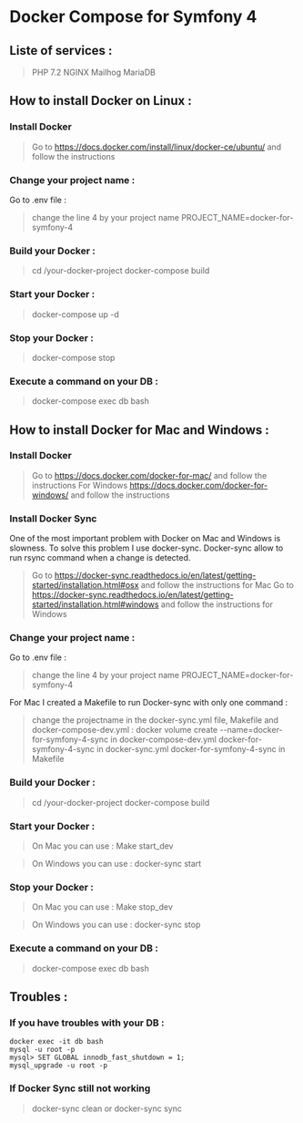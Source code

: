 # Docker Compose for Symfony 4 

## Liste of services : 

> PHP 7.2
> NGINX
> Mailhog
> MariaDB

## How to install Docker on Linux : 

### Install Docker

> Go to https://docs.docker.com/install/linux/docker-ce/ubuntu/ and follow the instructions

### Change your project name : 

Go to .env file : 

> change the line 4 by your project name 
> PROJECT_NAME=docker-for-symfony-4

### Build your Docker :  

> cd /your-docker-project
> docker-compose build 

### Start your Docker :

> docker-compose up -d 

### Stop your Docker :

> docker-compose stop 

### Execute a command on your DB : 

> docker-compose exec db bash

## How to install Docker for Mac and Windows : 

### Install Docker

> Go to https://docs.docker.com/docker-for-mac/ and follow the instructions
> For Windows https://docs.docker.com/docker-for-windows/ and follow the instructions

### Install Docker Sync 

One of the most important problem with Docker on Mac and Windows is slowness. To solve this problem I use docker-sync. 
Docker-sync allow to run rsync command when a change is detected. 

> Go to https://docker-sync.readthedocs.io/en/latest/getting-started/installation.html#osx and follow the instructions for Mac
> Go to https://docker-sync.readthedocs.io/en/latest/getting-started/installation.html#windows and follow the instructions for Windows

### Change your project name : 

Go to .env file : 

> change the line 4 by your project name 
> PROJECT_NAME=docker-for-symfony-4

For Mac I created a Makefile to run Docker-sync with only one command : 
> change the projectname in the docker-sync.yml file, Makefile and docker-compose-dev.yml : 
> docker volume create --name=docker-for-symfony-4-sync in docker-compose-dev.yml
> docker-for-symfony-4-sync in docker-sync.yml 
> docker-for-symfony-4-sync in Makefile

### Build your Docker :  

> cd /your-docker-project
> docker-compose build 

### Start your Docker :

> On Mac you can use : 
> Make start_dev

> On Windows you can use : 
> docker-sync start

### Stop your Docker :

> On Mac you can use : 
> Make stop_dev

> On Windows you can use : 
> docker-sync stop

### Execute a command on your DB : 

> docker-compose exec db bash

## Troubles : 

### If you have troubles with your DB : 

```
docker exec -it db bash
mysql -u root -p
mysql> SET GLOBAL innodb_fast_shutdown = 1;
mysql_upgrade -u root -p
```

### If Docker Sync still not working 

> docker-sync clean
or 
> docker-sync sync
